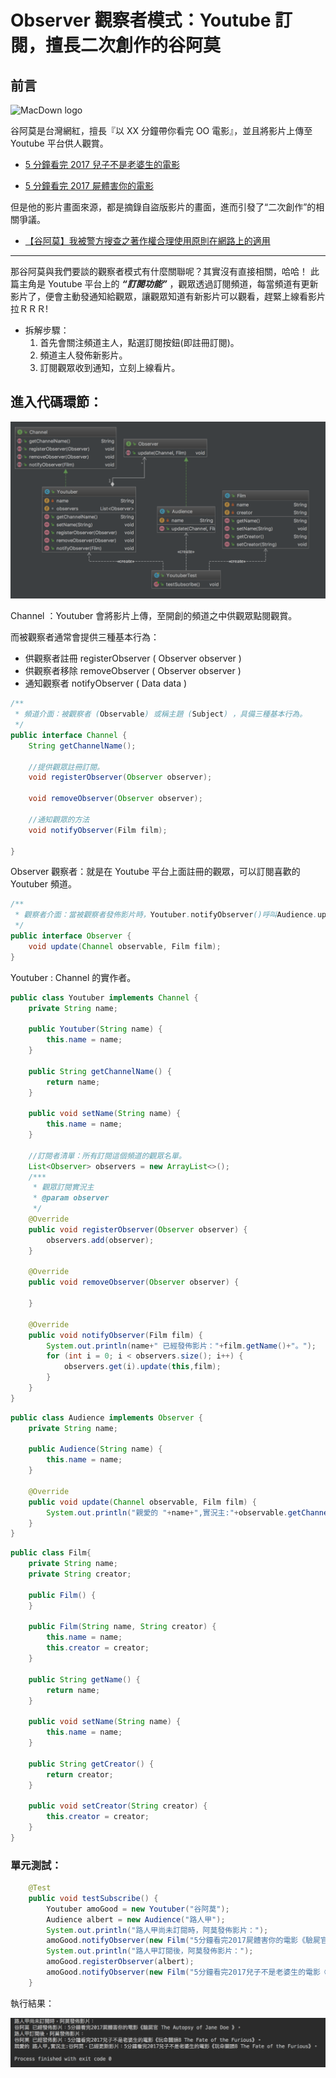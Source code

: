 # Observer 觀察者模式：Youtube 訂閱，擅長二次創作的谷阿莫

## 前言

![MacDown logo](https://yt3.ggpht.com/T5OsnSLil-kvVsFELs2y1sYsMY19eJfrsHlJr9oXP_hm2wPjK2W_hgpnYtTtM9rjPoeBOzpF=w2120-fcrop64=1,00005a57ffffa5a8-nd-c0xffffffff-rj-k-no)


谷阿莫是台灣網紅，擅長『以 XX 分鐘帶你看完 OO 電影』，並且將影片上傳至 Youtube 平台供人觀賞。

- [5 分鐘看完 2017 兒子不是老婆生的電影]("https://www.youtube.com/watch?v=TpPFuP7TioA")

- [5 分鐘看完 2017 屍體害你的電影]("https://www.youtube.com/watch?v=xE7sJjfMYuY")

但是他的影片畫面來源，都是摘錄自盜版影片的畫面，進而引發了“二次創作”的相關爭議。

- [【谷阿莫】我被警方搜查之著作權合理使用原則在網路上的適用](【谷阿莫】我被警方搜查之著作權合理使用原則在網路上的適用 "https://www.youtube.com/watch?v=7icUXwJRaXQ")


----------


那谷阿莫與我們要談的觀察者模式有什麼關聯呢？其實沒有直接相關，哈哈！
此篇主角是 Youtube 平台上的 ***“訂閱功能”*** ，觀眾透過訂閱頻道，每當頻道有更新影片了，便會主動發通知給觀眾，讓觀眾知道有新影片可以觀看，趕緊上線看影片拉ＲＲＲ!

- 拆解步驟：
	1. 首先會關注頻道主人，點選訂閱按鈕(即註冊訂閱)。
	2. 頻道主人發佈新影片。
	3. 訂閱觀眾收到通知，立刻上線看片。


## 進入代碼環節：

![MacDown logo](https://raw.githubusercontent.com/show1po/DesignPattern/master/src/resource/DesignPattern/observer/observer_diagram.png)


Channel ：Youtuber 會將影片上傳，至開創的頻道之中供觀眾點閱觀賞。

而被觀察者通常會提供三種基本行為：

* 供觀察者註冊 registerObserver ( Observer observer )
* 供觀察者移除 removeObserver   ( Observer observer )
* 通知觀察者   notifyObserver   ( Data data )

~~~java
/**
 * 頻道介面：被觀察者 (Observable) 或稱主題 (Subject) ，具備三種基本行為。
 */
public interface Channel {
    String getChannelName();

    //提供觀眾註冊訂閱。
    void registerObserver(Observer observer);

    void removeObserver(Observer observer);

    //通知觀眾的方法
    void notifyObserver(Film film);

}
~~~

Observer 觀察者：就是在 Youtube 平台上面註冊的觀眾，可以訂閱喜歡的 Youtuber 頻道。

~~~java
/**
 * 觀察者介面：當被觀察者發佈影片時，Youtuber.notifyObserver()呼叫Audience.update()來通知觀眾。
 */
public interface Observer {
    void update(Channel observable, Film film);
}
~~~

Youtuber : Channel 的實作者。

~~~java
public class Youtuber implements Channel {
    private String name;

    public Youtuber(String name) {
        this.name = name;
    }

    public String getChannelName() {
        return name;
    }

    public void setName(String name) {
        this.name = name;
    }

    //訂閱者清單：所有訂閱這個頻道的觀眾名單。
    List<Observer> observers = new ArrayList<>();
    /***
     * 觀眾訂閱實況主
     * @param observer
     */
    @Override
    public void registerObserver(Observer observer) {
        observers.add(observer);
    }

    @Override
    public void removeObserver(Observer observer) {

    }

    @Override
    public void notifyObserver(Film film) {
        System.out.println(name+" 已經發佈影片："+film.getName()+"。");
        for (int i = 0; i < observers.size(); i++) {
            observers.get(i).update(this,film);
        }
    }
}
~~~

~~~java
public class Audience implements Observer {
    private String name;

    public Audience(String name) {
        this.name = name;
    }

    @Override
    public void update(Channel observable, Film film) {
        System.out.println("親愛的 "+name+",實況主:"+observable.getChannelName()+"，已經更新影片："+film.getName()+"。");
    }
}
~~~

~~~java
public class Film{
    private String name;
    private String creator;

    public Film() {
    }

    public Film(String name, String creator) {
        this.name = name;
        this.creator = creator;
    }

    public String getName() {
        return name;
    }

    public void setName(String name) {
        this.name = name;
    }

    public String getCreator() {
        return creator;
    }

    public void setCreator(String creator) {
        this.creator = creator;
    }
}
~~~

### 單元測試：

~~~java
    @Test
    public void testSubscribe() {
        Youtuber amoGood = new Youtuber("谷阿莫");
        Audience albert = new Audience("路人甲");
        System.out.println("路人甲尚未訂閱時，阿莫發佈影片：");
        amoGood.notifyObserver(new Film("5分鐘看完2017屍體害你的電影《驗屍官 The Autopsy of Jane Doe 》","AmoGood"));
        System.out.println("路人甲訂閱後，阿莫發佈影片：");
        amoGood.registerObserver(albert);
        amoGood.notifyObserver(new Film("5分鐘看完2017兒子不是老婆生的電影《玩命關頭8 The Fate of the Furious》","AmoGood"));
    }
~~~

執行結果：

![MacDown logo](https://raw.githubusercontent.com/show1po/DesignPattern/master/src/resource/DesignPattern/observer/observer_console.png)

